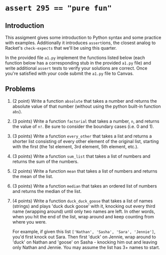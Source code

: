# `assert 295 == "pure fun"`

## Introduction

This assigment gives some introduction to Python syntax and some practice with examples. Additionally it introduces `assert`ions, the closest analog to Racket's `check-expects` that we'll be using this quarter.

In the provided file `a1.py` implement the functions listed below (each function below has a corresponding stub in the provided `a1.py` file) and write additional `assert` tests to verify your solutions are correct. Once you're satisfied with your code submit the `a1.py` file to Canvas.

## Problems

1. (2 point) Write a function `absolute` that takes a number and returns the absolute value of that number (without using the python built-in function `abs`).
2. (3 points) Write a function `factorial` that takes a number, `n`, and returns the value of `n!`. Be sure to consider the boundary cases (i.e. 0 and 1).
3. (3 points) Write a function `every_other` that takes a list and returns a shorter list consisting of every other element of the original list, starting with the first (the 1st element, 3rd element, 5th element, etc.).
4. (3 points) Write a function `sum_list` that takes a list of numbers and returns the sum of the numbers.
5. (2 points) Write a function `mean` that takes a list of numbers and returns the mean of the list.
6. (3 points) Write a function `median` that takes an ordered list of numbers and returns the median of the list.
7. (4 points) Write a function `duck_duck_goose` that takes a list of names (strings) and plays 'duck duck goose' with it, knocking out every third name (wrapping around) until only two names are left. In other words, when you hit the end of the list, wrap around and keep counting from where you were.

    For example, if given this list `['Nathan', 'Sasha', 'Sara', 'Jennie']`, you'd first knock out Sara. Then first 'duck' on Jennie, wrap around to 'duck' on Nathan and 'goose' on Sasha - knocking him out and leaving only Nathan and Jennie. You may assume the list has 3+ names to start.
